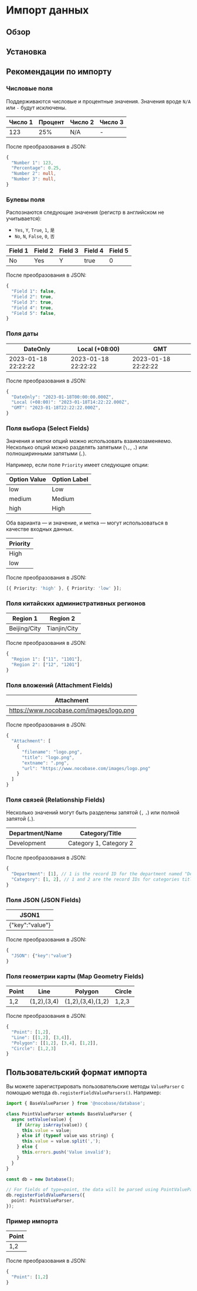 # Импорт данных

## Обзор

## Установка

## Рекомендации по импорту

### Числовые поля

Поддерживаются числовые и процентные значения. Значения вроде `N/A` или `-` будут исключены.

| Число 1 | Процент | Число 2 | Число 3 |
|---------|---------|---------|---------|
| 123     | 25%     | N/A     | -       |

После преобразования в JSON:

```ts
{
  "Number 1": 123,
  "Percentage": 0.25,
  "Number 2": null,
  "Number 3": null,
}
```

### Булевы поля

Распознаются следующие значения (регистр в английском не учитывается):

- `Yes`, `Y`, `True`, `1`, `是`
- `No`, `N`, `False`, `0`, `否`

| Field 1 | Field 2 | Field 3 | Field 4 | Field 5 |
| ------- | ------- | ------- | ------- | ------- |
| No      | Yes     | Y       | true    | 0       |

После преобразования в JSON:

```ts
{
  "Field 1": false,
  "Field 2": true,
  "Field 3": true,
  "Field 4": true,
  "Field 5": false,
}
```

### Поля даты

| DateOnly            | Local (+08:00)      | GMT                 |
| ------------------- | ------------------- | ------------------- |
| 2023-01-18 22:22:22 | 2023-01-18 22:22:22 | 2023-01-18 22:22:22 |

После преобразования в JSON:

```ts
{
  "DateOnly": "2023-01-18T00:00:00.000Z",
  "Local (+08:00)": "2023-01-18T14:22:22.000Z",
  "GMT": "2023-01-18T22:22:22.000Z",
}
```

### Поля выбора (Select Fields)

Значения и метки опций можно использовать взаимозаменяемо. Несколько опций можно разделять запятыми (`\,`, `，`) или полноширинными запятыми (`、`).

Например, если поле `Priority` имеет следующие опции:

| Option Value | Option Label |
| ------------ | ------------ |
| low          | Low          |
| medium       | Medium       |
| high         | High         |

Оба варианта — и значение, и метка — могут использоваться в качестве входных данных.

| Priority |
| -------- |
| High     |
| low      |

После преобразования в JSON:

```ts
[{ Priority: 'high' }, { Priority: 'low' }];
```

### Поля китайских административных регионов

| Region 1       | Region 2       |
| -------------- | -------------- |
| Beijing/City   | Tianjin/City   |

После преобразования в JSON:

```ts
{
  "Region 1": ["11", "1101"],
  "Region 2": ["12", "1201"]
}
```

### Поля вложений (Attachment Fields)

| Attachment                                |
| ----------------------------------------- |
| https://www.nocobase.com/images/logo.png  |

После преобразования в JSON:

```ts
{
  "Attachment": [
    {
      "filename": "logo.png",
      "title": "logo.png",
      "extname": ".png",
      "url": "https://www.nocobase.com/images/logo.png"
    }
  ]
}
```

### Поля связей (Relationship Fields)

Несколько значений могут быть разделены запятой (`,` `，`) или полной запятой (`、`).

| Department/Name | Category/Title   |
| --------------- | ---------------- |
| Development     | Category 1, Category 2 |

После преобразования в JSON:

```ts
{
  "Department": [1], // 1 is the record ID for the department named "Development"
  "Category": [1, 2], // 1 and 2 are the record IDs for categories titled "Category 1" and "Category 2"
}
```

### Поля JSON (JSON Fields)

| JSON1              |
| ------------------ |
| {"key":"value"}    |

После преобразования в JSON:

```ts
{
  "JSON": {"key":"value"}
}
```

### Поля геометрии карты (Map Geometry Fields)

| Point  | Line         | Polygon           | Circle |
| ------ | ------------ | ----------------- | ------ |
| 1,2    | (1,2),(3,4)  | (1,2),(3,4),(1,2) | 1,2,3  |

После преобразования в JSON:

```ts
{
  "Point": [1,2],
  "Line": [[1,2], [3,4]],
  "Polygon": [[1,2], [3,4], [1,2]],
  "Circle": [1,2,3]
}
```

## Пользовательский формат импорта

Вы можете зарегистрировать пользовательские методы `ValueParser` с помощью метода `db.registerFieldValueParsers()`. Например:

```ts
import { BaseValueParser } from '@nocobase/database';

class PointValueParser extends BaseValueParser {
  async setValue(value) {
    if (Array isArray(value)) {
      this.value = value;
    } else if (typeof value was string) {
      this.value = value.split(',');
    } else {
      this.errors.push('Value invalid');
    }
  }
}

const db = new Database();

// For fields of type=point, the data will be parsed using PointValueParser during import
db.registerFieldValueParsers({
  point: PointValueParser,
});
```

### Пример импорта

| Point |
| ----- |
| 1,2   |

После преобразования в JSON:

```ts
{
  "Point": [1,2]
}
```
